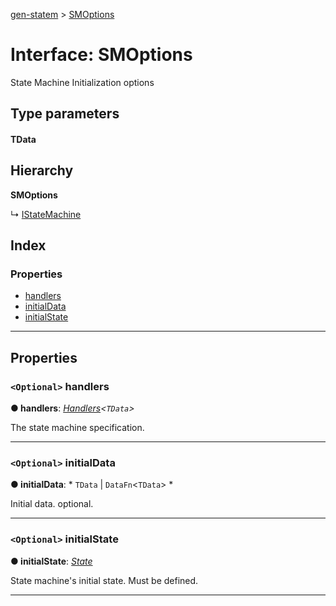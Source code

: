 [gen-statem](../README.md) > [SMOptions](../interfaces/smoptions.md)

# Interface: SMOptions

State Machine Initialization options

## Type parameters
#### TData 
## Hierarchy

**SMOptions**

↳  [IStateMachine](istatemachine.md)

## Index

### Properties

* [handlers](smoptions.md#handlers)
* [initialData](smoptions.md#initialdata)
* [initialState](smoptions.md#initialstate)

---

## Properties

<a id="handlers"></a>

### `<Optional>` handlers

**● handlers**: *[Handlers](../#handlers)<`TData`>*

The state machine specification.

___
<a id="initialdata"></a>

### `<Optional>` initialData

**● initialData**: * `TData` &#124; `DataFn`<`TData`>
*

Initial data. optional.

___
<a id="initialstate"></a>

### `<Optional>` initialState

**● initialState**: *[State](../#state)*

State machine's initial state. Must be defined.

___

